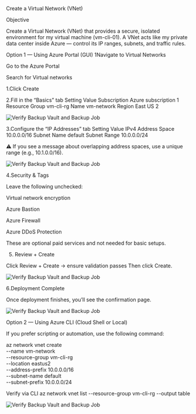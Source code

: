 Create a Virtual Network (VNet)

Objective

Create a Virtual Network (VNet) that provides a secure, isolated environment for my virtual machine (vm-cli-01).
A VNet acts like my private data center inside Azure — control its IP ranges, subnets, and traffic rules.

Option 1 — Using Azure Portal (GUI)
1️Navigate to Virtual Networks

Go to the Azure Portal

Search for Virtual networks

1.Click Create

2️.Fill in the “Basics” tab
Setting	Value
Subscription	Azure subscription 1
Resource Group	vm-cli-rg
Name	vm-network
Region	East US 2

![Verify Backup Vault and Backup Job](../images/14.Creating-virtual-network.png)

3️.Configure the “IP Addresses” tab
Setting	Value
IPv4 Address Space	10.0.0.0/16
Subnet Name	default
Subnet Range	10.0.0.0/24

⚠️ If you see a message about overlapping address spaces, use a unique range (e.g., 10.1.0.0/16).

![Verify Backup Vault and Backup Job](../images/15.IP-addresses.png)


4️.Security & Tags

Leave the following unchecked:

Virtual network encryption

Azure Bastion

Azure Firewall

Azure DDoS Protection

These are optional paid services and not needed for basic setups.

5. Review + Create

Click Review + Create → ensure validation passes 
Then click Create.

![Verify Backup Vault and Backup Job](../images/16.Validation-passed.png)


6️.Deployment Complete

Once deployment finishes, you’ll see the confirmation page.

![Verify Backup Vault and Backup Job](../images/17.Deployment_is_complete.png)


Option 2 — Using Azure CLI (Cloud Shell or Local)

If you prefer scripting or automation, use the following command:

az network vnet create \
  --name vm-network \
  --resource-group vm-cli-rg \
  --location eastus2 \
  --address-prefix 10.0.0.0/16 \
  --subnet-name default \
  --subnet-prefix 10.0.0.0/24

Verify via CLI
az network vnet list --resource-group vm-cli-rg --output table

![Verify Backup Vault and Backup Job](../images/18.VNet_CLI_creation.png)
